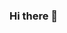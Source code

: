 ### Hi there 👋

<!--
**george-adams1/george-adams1** is a ✨ _special_ ✨ repository because its `README.md` (this file) appears on your GitHub profile.

Here are some ideas to get you started:

- 🔭 I’m currently working on my own fintech startup & writing a book about AGI
- 🌱 I’m currently learning machine learning in Python
- 👯 I’m looking to collaborate on anything, really!
- 🤔 I’m looking for help with Zipline
- 💬 Ask me about artificial general intellgience
- 📫 How to reach me: Telegram: @george_adams1, Email: george.adamopoulos13@gmail.com
- ⚡ Fun fact: Similar to earthquakes, the moon has moonquakes!
-->
